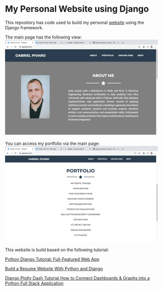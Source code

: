 # My Personal Website using Django

This repository has code used to build my personal [website](www.gpivaro.com) using the Django framework.

The main page has the following view:
![website_pic_1.png](resources/website_pic_1.png)

You can access my portfolio via the main page:
![website_pic_2.png](resources/website_pic_2.png)


This website is build based on the following tutorial:

[Python Django Tutorial: Full-Featured Web App](https://www.youtube.com/watch?v=UmljXZIypDc&list=PL-osiE80TeTtoQCKZ03TU5fNfx2UY6U4p&index=1)
  
[Build a Resume Website With Python and Django](https://www.youtube.com/watch?v=F5WXNI3Dq8U&t=629s)</li>

[Django Plotly Dash Tutorial How to Connect Dashboards & Graphs into a Python Full Stack Application](https://www.youtube.com/watch?v=psvU4zwO3Ao)

